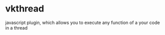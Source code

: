 vkthread
========

 javascript plugin, which allows you to execute any function of a your code in a thread
